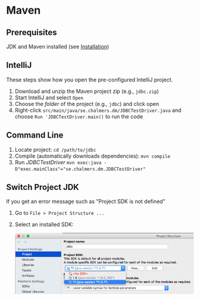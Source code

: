 # Maven

## Prerequisites

JDK and Maven installed (see [Installation](./README#Installation))

## IntelliJ

These steps show how you open the pre-configured IntelliJ project.

1. Download and unzip the Maven project zip (e.g., `jdbc.zip`)
2. Start IntelliJ and select `Open`
3. Choose the *folder* of the project (e.g., `jdbc`) and click open
4. Right-click `src/main/java/se.chalmers.dm/JDBCTestDriver.java` and choose `Run 'JDBCTestDriver.main()` to run the code

## Command Line

1. Locate project: `cd /path/to/jdbc`
2. Compile (automatically downloads dependencies): `mvn compile`
3. Run *JDBCTestDriver* `mvn exec:java -D"exec.mainClass"="se.chalmers.dm.JDBCTestDriver"`

## Switch Project JDK

If you get an error message such as "Project SDK is not defined"

1. Go to `File > Project Structure ...`
2. Select an installed SDK:

    ![Project Structure Settings](img/intellij-project-structure.png)
